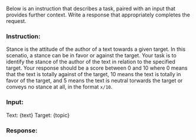 Below is an instruction that describes a task, paired with an input that provides further context. Write a response that appropriately completes the request.

### Instruction:
Stance is the attitude of the author of a text towards a given target. In this scenatio, a stance can be in favor or against the target. Your task is to identify the stance of the author of the text in relation to the specified target. Your response should be a score between 0 and 10 where 0 means that the text is totally against of the target, 10 means the text is totally in favor of the target, and 5 means the text is neutral torwards the target or conveys no stance at all, in the format `x/10`.

### Input:
Text: {text}
Target: {topic}

### Response: